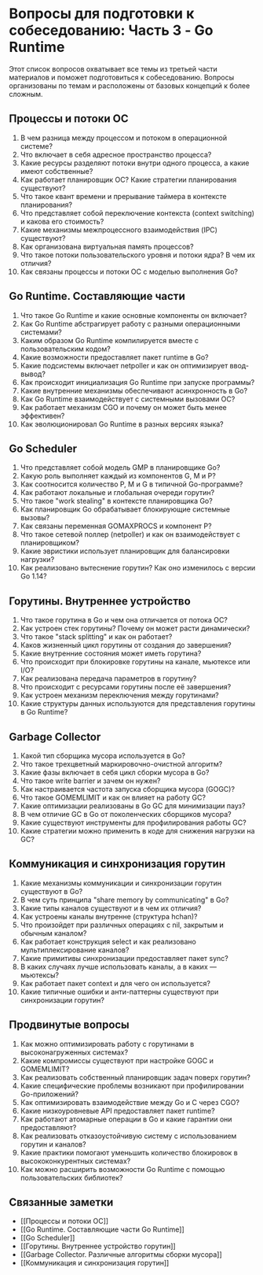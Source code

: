 # Вопросы для подготовки к собеседованию: Часть 3 - Go Runtime

Этот список вопросов охватывает все темы из третьей части материалов и поможет подготовиться к собеседованию. Вопросы организованы по темам и расположены от базовых концепций к более сложным.

## Процессы и потоки ОС

1. В чем разница между процессом и потоком в операционной системе?
2. Что включает в себя адресное пространство процесса?
3. Какие ресурсы разделяют потоки внутри одного процесса, а какие имеют собственные?
4. Как работает планировщик ОС? Какие стратегии планирования существуют?
5. Что такое квант времени и прерывание таймера в контексте планирования?
6. Что представляет собой переключение контекста (context switching) и какова его стоимость?
7. Какие механизмы межпроцессного взаимодействия (IPC) существуют?
8. Как организована виртуальная память процессов?
9. Что такое потоки пользовательского уровня и потоки ядра? В чем их отличия?
10. Как связаны процессы и потоки ОС с моделью выполнения Go?

## Go Runtime. Составляющие части

1. Что такое Go Runtime и какие основные компоненты он включает?
2. Как Go Runtime абстрагирует работу с разными операционными системами?
3. Каким образом Go Runtime компилируется вместе с пользовательским кодом?
4. Какие возможности предоставляет пакет runtime в Go?
5. Какие подсистемы включает netpoller и как он оптимизирует ввод-вывод?
6. Как происходит инициализация Go Runtime при запуске программы?
7. Какие внутренние механизмы обеспечивают асинхронность в Go?
8. Как Go Runtime взаимодействует с системными вызовами ОС?
9. Как работает механизм CGO и почему он может быть менее эффективен?
10. Как эволюционировал Go Runtime в разных версиях языка?

## Go Scheduler

1. Что представляет собой модель GMP в планировщике Go?
2. Какую роль выполняет каждый из компонентов G, M и P?
3. Как соотносится количество P, M и G в типичной Go-программе?
4. Как работают локальные и глобальная очереди горутин?
5. Что такое "work stealing" в контексте планировщика Go?
6. Как планировщик Go обрабатывает блокирующие системные вызовы?
7. Как связаны переменная GOMAXPROCS и компонент P?
8. Что такое сетевой поллер (netpoller) и как он взаимодействует с планировщиком?
9. Какие эвристики использует планировщик для балансировки нагрузки?
10. Как реализовано вытеснение горутин? Как оно изменилось с версии Go 1.14?

## Горутины. Внутреннее устройство

1. Что такое горутина в Go и чем она отличается от потока ОС?
2. Как устроен стек горутины? Почему он может расти динамически?
3. Что такое "stack splitting" и как он работает?
4. Каков жизненный цикл горутины от создания до завершения?
5. Какие внутренние состояния может иметь горутина?
6. Что происходит при блокировке горутины на канале, мьютексе или I/O?
7. Как реализована передача параметров в горутину?
8. Что происходит с ресурсами горутины после её завершения?
9. Как устроен механизм переключения между горутинами?
10. Какие структуры данных используются для представления горутины в Go Runtime?

## Garbage Collector

1. Какой тип сборщика мусора используется в Go?
2. Что такое трехцветный маркировочно-очистной алгоритм?
3. Какие фазы включает в себя цикл сборки мусора в Go?
4. Что такое write barrier и зачем он нужен?
5. Как настраивается частота запуска сборщика мусора (GOGC)?
6. Что такое GOMEMLIMIT и как он влияет на работу GC?
7. Какие оптимизации реализованы в Go GC для минимизации пауз?
8. В чем отличие GC в Go от поколенческих сборщиков мусора?
9. Какие существуют инструменты для профилирования работы GC?
10. Какие стратегии можно применить в коде для снижения нагрузки на GC?

## Коммуникация и синхронизация горутин

1. Какие механизмы коммуникации и синхронизации горутин существуют в Go?
2. В чем суть принципа "share memory by communicating" в Go?
3. Какие типы каналов существуют и в чем их отличия?
4. Как устроены каналы внутренне (структура hchan)?
5. Что произойдет при различных операциях с nil, закрытым и обычным каналом?
6. Как работает конструкция select и как реализовано мультиплексирование каналов?
7. Какие примитивы синхронизации предоставляет пакет sync?
8. В каких случаях лучше использовать каналы, а в каких — мьютексы?
9. Как работает пакет context и для чего он используется?
10. Какие типичные ошибки и анти-паттерны существуют при синхронизации горутин?

## Продвинутые вопросы

1. Как можно оптимизировать работу с горутинами в высоконагруженных системах?
2. Какие компромиссы существуют при настройке GOGC и GOMEMLIMIT?
3. Как реализовать собственный планировщик задач поверх горутин?
4. Какие специфические проблемы возникают при профилировании Go-приложений?
5. Как оптимизировать взаимодействие между Go и C через CGO?
6. Какие низкоуровневые API предоставляет пакет runtime?
7. Как работают атомарные операции в Go и какие гарантии они предоставляют?
8. Как реализовать отказоустойчивую систему с использованием горутин и каналов?
9. Какие практики помогают уменьшить количество блокировок в высококонкурентных системах?
10. Как можно расширить возможности Go Runtime с помощью пользовательских библиотек?

## Связанные заметки

- [[Процессы и потоки ОС]]
- [[Go Runtime. Составляющие части Go Runtime]]
- [[Go Scheduler]]
- [[Горутины. Внутреннее устройство горутин]]
- [[Garbage Collector. Различные алгоритмы сборки мусора]]
- [[Коммуникация и синхронизация горутин]] 